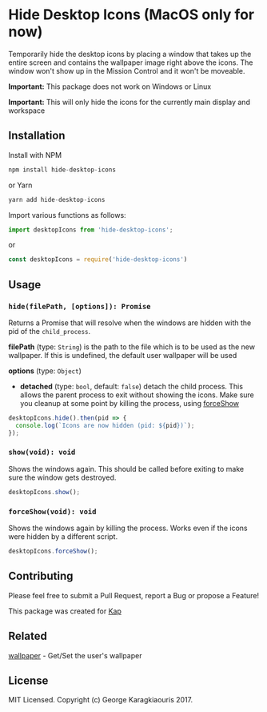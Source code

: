 Hide Desktop Icons (MacOS only for now)
==

Temporarily hide the desktop icons by placing a window that takes up the entire screen and contains the wallpaper image right above the icons. The window won't show up in the Mission Control and it won't be moveable.

**Important:** This package does not work on Windows or Linux

**Important:** This will only hide the icons for the currently main display and workspace

## Installation

Install with NPM
```javascript
npm install hide-desktop-icons
```

or Yarn
```javascript
yarn add hide-desktop-icons
```

Import various functions as follows:
```js
import desktopIcons from 'hide-desktop-icons';
```

or 

```js
const desktopIcons = require('hide-desktop-icons')
```

## Usage

### `hide(filePath, [options]): Promise`

Returns a Promise that will resolve when the windows are hidden with the pid of the `child_process`.


**filePath** (type: `String`) is the path to the file which is to be used as the new wallpaper. If this is undefined, the default user wallpaper will be used

**options** (type: `Object`) 
- **detached** (type: `bool`, default: `false`) detach the child process. This allows the parent process to exit without showing the icons. Make sure you cleanup at some point by killing the process, using [forceShow](https://github.com/karaggeorge/hide-desktop-icons#forceshowvoid-void)


```js
desktopIcons.hide().then(pid => {
  console.log(`Icons are now hidden (pid: ${pid})`);
});
```

### `show(void): void`

Shows the windows again. This should be called before exiting to make sure the window gets destroyed.

```js
desktopIcons.show();
```

### `forceShow(void): void`

Shows the windows again by killing the process. Works even if the icons were hidden by a different script.

```js
desktopIcons.forceShow();
```

## Contributing

Please feel free to submit a Pull Request, report a Bug or propose a Feature!

This package was created for [Kap](https://github.com/wulkano/kap)

## Related

[wallpaper](https://github.com/sindresorhus/wallpaper) - Get/Set the user's wallpaper

## License
MIT Licensed. Copyright (c) George Karagkiaouris 2017.
